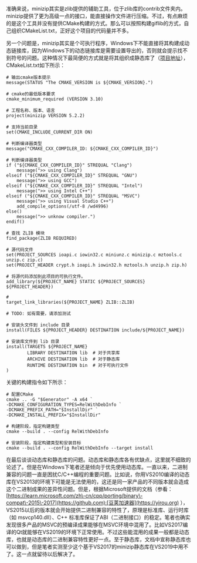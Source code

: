 
准确来说，minizip其实是zlib提供的辅助工具，位于zlib库的contrib文件夹内。minizip提供了更为高级一点的接口，能直接操作文件进行压缩。不过，有点麻烦的是这个工具并没有提供CMake构建的方式。那么可以按照构建giflib的方式，自己组织CMakeList.txt，正好这个项目的代码量并不多。


另一个问题是，minizip其实是个可执行程序，Windows下不能直接将其构建成动态链接库，因为Windows下的动态链接库是需要设置导出的，否则就会提示找不到符号的问题。这种情况下最简便的方式就是将其组织成静态库了（[项目地址](https://github.com)），CMakeList.txt如下所示：



```
# 输出cmake版本提示
message(STATUS "The CMAKE_VERSION is ${CMAKE_VERSION}.")

# cmake的最低版本要求
cmake_minimum_required (VERSION 3.10)

# 工程名称、版本、语言
project(minizip VERSION 5.2.2)

# 支持当前目录
set(CMAKE_INCLUDE_CURRENT_DIR ON)

# 判断编译器类型
message("CMAKE_CXX_COMPILER_ID: ${CMAKE_CXX_COMPILER_ID}")

# 判断编译器类型
if ("${CMAKE_CXX_COMPILER_ID}" STREQUAL "Clang")
    message(">> using Clang")
elseif ("${CMAKE_CXX_COMPILER_ID}" STREQUAL "GNU")
    message(">> using GCC")
elseif ("${CMAKE_CXX_COMPILER_ID}" STREQUAL "Intel")
    message(">> using Intel C++")
elseif ("${CMAKE_CXX_COMPILER_ID}" STREQUAL "MSVC")
    message(">> using Visual Studio C++")	  
    add_compile_options(/utf-8 /wd4996)  
else()
    message(">> unknow compiler.")
endif()

# 查找 ZLIB 模块
find_package(ZLIB REQUIRED)

# 源代码文件
set(PROJECT_SOURCES ioapi.c iowin32.c miniunz.c minizip.c mztools.c unzip.c zip.c)
set(PROJECT_HEADER crypt.h ioapi.h iowin32.h mztools.h unzip.h zip.h)

# 将源代码添加到此项目的可执行文件。
add_library(${PROJECT_NAME} STATIC ${PROJECT_SOURCES} ${PROJECT_HEADER})

#
target_link_libraries(${PROJECT_NAME} ZLIB::ZLIB)

# TODO: 如有需要，请添加测试

# 安装头文件到 include 目录
install(FILES ${PROJECT_HEADER} DESTINATION include/${PROJECT_NAME})

# 安装库文件到 lib 目录
install(TARGETS ${PROJECT_NAME}
        LIBRARY DESTINATION lib  # 对于共享库
        ARCHIVE DESTINATION lib  # 对于静态库
        RUNTIME DESTINATION bin  # 对于可执行文件
)

```

关键的构建指令如下所示：



```
# 配置CMake  
cmake .. -G "$Generator" -A x64 `
-DCMAKE_CONFIGURATION_TYPES=RelWithDebInfo `
-DCMAKE_PREFIX_PATH="$InstallDir" `
-DCMAKE_INSTALL_PREFIX="$InstallDir"

# 构建阶段，指定构建类型
cmake --build . --config RelWithDebInfo

# 安装阶段，指定构建类型和安装目标
cmake --build . --config RelWithDebInfo --target install

```

在最后谈谈动态库和静态库的问题。动态库和静态库各有优缺点，这里就不细致的论述了。但是在Windows下笔者还是倾向于优先使用动态库。一直以来，二进制兼容的问题一直是困扰C/C\+\+编程的重要问题。比如说，你用VS2010编译的动态库在VS2013的环境下可能是无法使用的，这还是同一家产品的不同版本就会造成这个二进制成果的差异性问题。但是，根据Microsoft提供的文档（参看：[https://learn.microsoft.com/zh\-cn/cpp/porting/binary\-compat\-2015\-2017](https://github.com):[豆荚加速器](https://yirou.org) ），VS2015以后的版本就会开始提供二进制兼容的特性了，原理是标准库、运行时库（如 msvcp140\.dll）、C\+\+ 标准库保证了ABI（二进制接口）的稳定。笔者也确实发现很多产品的MSVC的预编译成果能够在MSVC环境中混用了。比如VS2017编译的Qt就能够在VS2019的环境下正常使用。不过这些能混用的成果一般都是动态库，也就是动态库的二进制兼容特性更好一点。至于静态库，文档中宣称静态库也可以做到，但是笔者实测至少这个基于VS2017的minizip静态库在VS2019中用不了。这一点就留待以后解决了。


